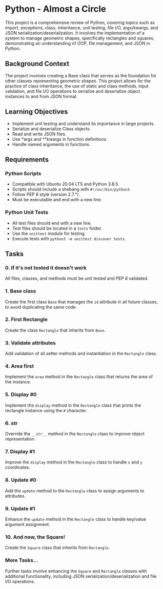# Python - Almost a Circle

This project is a comprehensive review of Python, covering topics such as import, exceptions, class, inheritance, unit testing, file I/O, args/kwargs, and JSON serialization/deserialization. It involves the implementation of a system to manage geometric shapes, specifically rectangles and squares, demonstrating an understanding of OOP, file management, and JSON in Python.

## Background Context

The project involves creating a Base class that serves as the foundation for other classes representing geometric shapes. This project allows for the practice of class inheritance, the use of static and class methods, input validation, and file I/O operations to serialize and deserialize object instances to and from JSON format.

## Learning Objectives

- Implement unit testing and understand its importance in large projects.
- Serialize and deserialize Class objects.
- Read and write JSON files.
- Use *args and **kwargs in function definitions.
- Handle named arguments in functions.

## Requirements

### Python Scripts

- Compatible with Ubuntu 20.04 LTS and Python 3.8.5.
- Scripts should include a shebang with `#!/usr/bin/python3`.
- Follow PEP 8 style (version 2.7.*).
- Must be executable and end with a new line.

### Python Unit Tests

- All test files should end with a new line.
- Test files should be located in a `tests` folder.
- Use the `unittest` module for testing.
- Execute tests with `python3 -m unittest discover tests`.

## Tasks

### 0. If it's not tested it doesn't work

All files, classes, and methods must be unit tested and PEP 8 validated.

### 1. Base class

Create the first class `Base` that manages the `id` attribute in all future classes, to avoid duplicating the same code.

### 2. First Rectangle

Create the class `Rectangle` that inherits from `Base`.

### 3. Validate attributes

Add validation of all setter methods and instantiation in the `Rectangle` class.

### 4. Area first

Implement the `area` method in the `Rectangle` class that returns the area of the instance.

### 5. Display #0

Implement the `display` method in the `Rectangle` class that prints the rectangle instance using the `#` character.

### 6. __str__

Override the `__str__` method in the `Rectangle` class to improve object representation.

### 7. Display #1

Improve the `display` method in the `Rectangle` class to handle `x` and `y` coordinates.

### 8. Update #0

Add the `update` method to the `Rectangle` class to assign arguments to attributes.

### 9. Update #1

Enhance the `update` method in the `Rectangle` class to handle key/value argument assignment.

### 10. And now, the Square!

Create the `Square` class that inherits from `Rectangle`.

### More Tasks...

Further tasks involve enhancing the `Square` and `Rectangle` classes with additional functionality, including JSON serialization/deserialization and file I/O operations.

